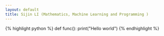 ```yaml
---
layout: default
title: Sijin LI (Mathematics, Machine Learning and Programming )
---
```



{% highlight python %}
def func():
    print("Hello world")
{% endhighlight %}

